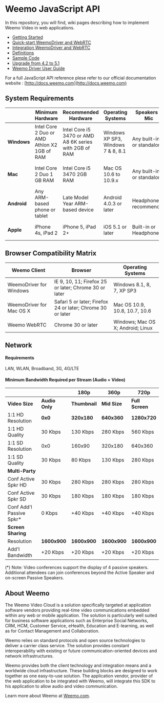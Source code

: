 # Weemo JavaScript API


In this repository, you will find, wiki pages describing how to implement Weemo Video in web applications.

- [Getting Started](docs/start.md)
- [Quick-start WeemoDriver and WebRTC](docs/quickstart.md)
- [Integration WeemoDriver and WebRTC](docs/integration.md)
- [Definitions](docs/naming.md)
- [Sample Code](https://github.com/weemo/Weemo.js/tree/master/examples)
- [Upgrade from 4.2 to 5.1](docs/upgrade42.md)
- [Weemo Driver User Guide](docs/userguide.md)

For a full JavaScript API reference plese refer to our official documentation website : [http://docs.weemo.com](http://docs.weemo.com)


## System Requirements

| | Minimum Hardware| Recommended Hardware| Operating Systems| Speakers & Mic| Webcam|
|---|---|---|---|---|---|
| **Windows**| Intel Core 2 Duo or AMD Athlon X2 1GB of RAM| Intel Core i5 3470 or AMD A8 6K series with 2GB of RAM| Windows XP SP3, Windows 7 & 8, 8.1| Any built-in or standalone|Any built-in or standalone, 720p camera recommended|
| **Mac**| Intel Core 2 Duo 1 GB RAM| Intel Core i5 3470 2GB RAM| Mac OS 10.6 to 10.9.x| Any built-in or standalone|Any built-in or standalone, 720p camera recommended|
| **Android**| Any ARM-based phone or tablet| Late Model Year ARM-based device |Android 4.0.3 or later| Headphones recommended| Front or back device camera|
| **Apple**| iPhone 4s, iPad 2| iPhone 5, iPad 2+| iOS 5.1 or later| Built-in or Headphones| Front or back device camera|


## Browser Compatibility Matrix

| Weemo Client | Browser | Operating Systems |
|---|---|---|
| WeemoDriver for Windows | IE 9, 10, 11; Firefox 25 or later; Chrome 30 or later | Windows 8.1, 8, 7, XP SP3 |
| WeemoDriver for Mac OS X | Safari 5  or later; Firefox 24 or later; Chrome 30 or later | Mac OS 10.9, 10.8, 10.7, 10.6 |
| Weemo WebRTC | Chrome 30 or later | Windows; Mac OS X; Android; Linux |


## Network 
#### Requirements
LAN, WLAN, Broadband, 3G, 4G/LTE

#### Minimum Bandwidth Required per Stream (Audio + Video)

| | | 180p | 360p | 720p |
|---|---|---|---|---|
| **Video Size** | **Audio Only** | **Thumbnail** | **Mid Size** | **Full Screen** |
| 1:1 HD Resolution | **0x0** | **320x180** | **640x360** | **1280x720** |
| 1:1 HD Quality | 30 Kbps | 130 Kbps | 280 Kbps | 560 Kbps |
| 1:1 SD Resolution | 0x0 | 160x90 | 320x180 | 640x360 |
| 1:1 SD Quality | 30 Kbps | 80 Kbps | 130 Kbps | 280 Kbps |
| **Multi-Party** | | | | |
| Conf Active Spkr HD | 30 Kbps | 280 Kbps | 280 Kbps | 280 Kbps |
| Conf Active Spkr SD | 30 Kbps | 180 Kbps | 180 Kbps | 180 Kbps |
| Conf Add'l Passive Spkr* |  0 Kbps | +40 Kbps | +40 Kbps | +40 Kbps |
| **Screen Sharing** | | | | |
| Resolution | **1600x900** | **1600x900** | **1600x900** | **1600x900** |
| Add'l Bandwidth | +20 Kbps | +20 Kbps | +20 Kbps | +20 Kbps |

(*) Note: Video conferences support the display of 4 passive speakers. Additional attendees can join conferences beyond the Active Speaker and on-screen Passive Speakers.


## About Weemo

The Weemo Video Cloud is a solution specifically targeted at application software vendors providing real-time video communications embedded within any web or mobile application. The solution is particularly well suited for business software applications such as Enterprise Social Networks, CRM, HCM, Customer Service, eHealth, Education and E-learning, as well as for Contact Management and Collaboration.

Weemo relies on standard protocols and open source technologies to deliver a carrier class service. The solution provides constant interoperability with existing or future communication-oriented devices and network infrastructures.

Weemo provides both the client technology and integration means and a worldwide cloud infrastructure. These building blocks are designed to work together as one easy-to-use solution. The application vendor, provider of the web application to be integrated with Weemo, will integrate this SDK to his application to allow audio and video communication.

Learn more about Weemo at <a href="http://www.weemo.com">Weemo.com</a>.
